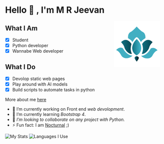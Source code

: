 

# Hello 👋 , I'm  M R Jeevan 




 <a href="https://mrjeevan.ml"><img align="right" src="https://raw.githubusercontent.com/mrjeevan/mrjeevan/master/logo.png" alt="My Logo" height="150px" width="150px"></a>
## What I Am ## 

- [x] Student 
- [x] Python developer
- [x] Wannabe Web developer

## What I Do ##

- [x] Devolop static web pages
- [x] Play around with AI models
- [x] Build scripts to automate tasks in python 

More about me [here](https://mrjeevan.ml)





- 🔭 I’m currently working on Front end *web devolopment*.
- 🌱 I’m currently learning *Bootstrap 4*.
- 🤔 *I’m looking to collaborate on any project with Python.* 
- ⚡ Fun fact: I am [Nocturnal](https://en.wikipedia.org/wiki/Nocturnality) ;)

![My Stats](https://github-readme-stats.vercel.app/api?username=mrjeevan&count_private=true&show_icons=true&theme=tokyonight)
![Languages I Use](https://github-readme-stats.vercel.app/api/top-langs/?username=mrjeevan&hide=makefile,perl&theme=tokyonight)
